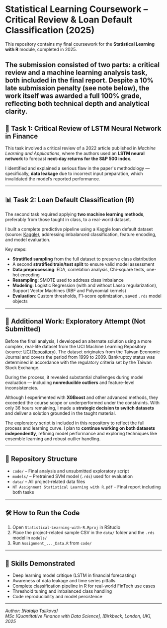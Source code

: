 # Statistical Learning Coursework – Critical Review & Loan Default Classification (2025)

This repository contains my final coursework for the **Statistical Learning with R** module, completed in 2025.

The submission consisted of two parts: a critical review and a machine learning analysis task, both included in the final report.
Despite a 10% late submission penalty (see note below), the work itself was awarded a **full 100% grade**, reflecting both technical depth and analytical clarity. 
---

## 🧠 Task 1: Critical Review of LSTM Neural Network in Finance

This task involved a critical review of a 2022 article published in *Machine Learning and Applications*, where the authors used an **LSTM neural network** to forecast **next-day returns for the S&P 500 index**.

I identified and explained a serious flaw in the paper's methodology — specifically, **data leakage** due to incorrect input preparation, which invalidated the model’s reported performance. 

---

## 📊 Task 2: Loan Default Classification (R)

The second task required applying **two machine learning methods**, preferably from those taught in class, to a real-world dataset.

I built a complete predictive pipeline using a Kaggle loan default dataset (source: [Kaggle](https://www.kaggle.com/datasets/nikhil1e9/loan-default)), addressing imbalanced classification, feature encoding, and model evaluation.

Key steps:
- **Stratified sampling** from the full dataset to preserve class distribution
- A second **stratified train/test split** to ensure valid model assessment
- **Data preprocessing**: EDA, correlation analysis, Chi-square tests, one-hot encoding
- **Resampling**: SMOTE used to address class imbalance
- **Modeling**: Logistic Regression (with and without Lasso regularization), Support Vector Machines (RBF and Polynomial kernels)
- **Evaluation**: Custom thresholds, F1-score optimization, saved `.rds` model objects

---

## 🧪 Additional Work: Exploratory Attempt (Not Submitted)

Before the final analysis, I developed an alternate solution using a more complex, real-life dataset from the UCI Machine Learning Repository (source: [UCI Repository](https://archive.ics.uci.edu/dataset/572)). The dataset originates from the Taiwan Economic Journal and covers the period from 1999 to 2009. Bankruptcy status was determined in accordance with the regulatory criteria set by the Taiwan Stock Exchange. 

During the process, it revealed substantial challenges during model evaluation — including **nonreducible outliers** and feature-level inconsistencies. 

Although I experimented with **XGBoost** and other advanced methods, they exceeded the course scope or underperformed under the constraints. With only 36 hours remaining, I made a **strategic decision to switch datasets** and deliver a solution grounded in the taught material.

The exploratory script is included in this repository to reflect the full process and learning curve. I plan to **continue working on both datasets independently**, refining model performance and exploring techniques like ensemble learning and robust outlier handling.

---

## 📁 Repository Structure

- `code/` – Final analysis and unsubmitted exploratory script
- `models/` – Pretrained SVM model (`.rds`) used for evaluation
- `data/` – All project-related data files
- `NT Assignment Statistical Learning with R.pdf` – Final report including both tasks

---

## 🛠️ How to Run the Code

1. Open `Statistical-Learning-with-R.Rproj` in RStudio
2. Place the project-related sample CSV in the `data/` folder and the `.rds` model in `models/`
3. Run `Assignment_..._Data.R` from `code/`

---

## 🔗 Skills Demonstrated

- Deep learning model critique (LSTM in financial forecasting)
- Awareness of data leakage and time series pitfalls
- Complete classification pipeline in R for real-world FinTech use cases
- Threshold tuning and imbalanced class handling
- Code reproducibility and model persistence

---

*Author: [Natalja Talikova]*  
*MSc [Quantitative Finance with Data Science], [Birkbeck, London, UK], 2025*
